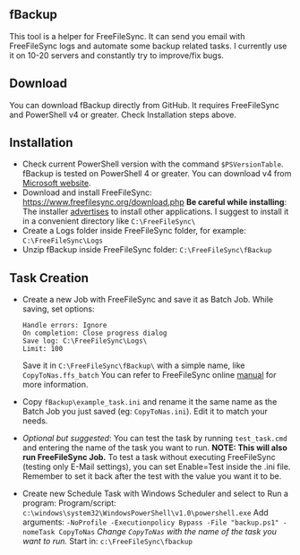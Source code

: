 ## fBackup

This tool is a helper for FreeFileSync. It can send you email with FreeFileSync logs and automate some backup related tasks.
I currently use it on 10-20 servers and constantly try to improve/fix bugs.

## Download

You can download fBackup directly from GitHub.
It requires FreeFileSync and PowerShell v4 or greater. Check Installation steps above.


## Installation
* Check current PowerShell version with the command `$PSVersionTable`.
    fBackup is tested on PowerShell 4 or greater. You can download v4 from [Microsoft website](https://www.microsoft.com/en-us/download/details.aspx?id=40855).
* Download and install FreeFileSync: https://www.freefilesync.org/download.php
    __Be careful while installing__: The installer [advertises](https://www.freefilesync.org/faq.php#silent-ad) to install other applications.
    I suggest to install it in a convenient directory like `C:\FreeFileSync\`
* Create a Logs folder inside FreeFileSync folder, for example: `C:\FreeFileSync\Logs`
* Unzip fBackup inside FreeFileSync folder: `C:\FreeFileSync\fBackup`

## Task Creation

* Create a new Job with FreeFileSync and save it as Batch Job.
    While saving, set options:
     ```
    Handle errors: Ignore
    On completion: Close progress dialog
    Save log: C:\FreeFileSync\Logs\
    Limit: 100
    ```
    Save it in `C:\FreeFileSync\fBackup\` with a simple name, like `CopyToNas.ffs_batch`
    You can refer to FreeFileSync online [manual](https://www.freefilesync.org/manual.php?topic=schedule-a-batch-job) for more information.
    
* Copy `fBackup\example_task.ini` and rename it the same name as the Batch Job you just saved (eg: `CopyToNas.ini`). Edit it to match your needs.

* *Optional but suggested*: You can test the task by running `test_task.cmd` and entering the name of the task you want to run.
    __NOTE: This will also run FreeFileSync Job.__ To test a task without executing FreeFileSync (testing only E-Mail settings), you can set Enable=Test inside the .ini file. Remember to set it back after the test with the value you want it to be.

* Create new Schedule Task with Windows Scheduler and select to Run a program:
    Program/script: `c:\windows\system32\WindowsPowerShell\v1.0\powershell.exe`
    Add arguments: `-NoProfile -Executionpolicy Bypass -File "backup.ps1" -nomeTask CopyToNas`
    *Change `CopyToNas` with the name of the task you want to run.*
    Start in: `c:\FreeFileSync\fbackup`
    
